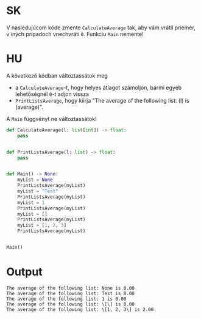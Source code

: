 # SK
V nasledujúcom kóde zmente `CalculateAverage` tak, aby vám vrátil priemer, v iných prípadoch vnechvráti `0`. Funkciu `Main` nemente!

# HU
A következő kódban változtassátok meg
- a `CalculateAverage`-t, hogy helyes átlagot számoljon, bármi egyéb lehetőségnél `0`-t adjon vissza
- `PrintListsAverage`, hogy kiirja "The average of the following list: (l) is (average)". 

A `Main` függvényt ne változtassátok!

```py
def CalculateAverage(l: list[int]) -> float:
    pass


def PrintListsAverage(l: list) -> float:
    pass


def Main() -> None:
    myList = None
    PrintListsAverage(myList)
    myList = "Test"
    PrintListsAverage(myList)
    myList = 1
    PrintListsAverage(myList)
    myList = []
    PrintListsAverage(myList)
    myList = [1, 2, 3]
    PrintListsAverage(myList)


Main()

```

# Output
```
The average of the following list: None is 0.00
The average of the following list: Test is 0.00
The average of the following list: 1 is 0.00
The average of the following list: \[\] is 0.00
The average of the following list: \[1, 2, 3\] is 2.00
```